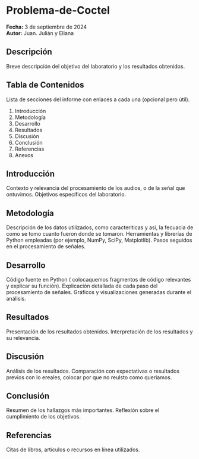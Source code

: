 # Problema-de-Coctel
**Fecha:** 3 de septiembre de 2024  
**Autor:** Juan. Julián y Eliana 

## Descripción
Breve descripción del objetivo del laboratorio y los resultados obtenidos.

## Tabla de Contenidos
Lista de secciones del informe con enlaces a cada una (opcional pero útil).
1. Introducción
2. Metodología
3. Desarrollo
4. Resultados
5. Discusión
6. Conclusión
7. Referencias
8. Anexos

## Introducción
Contexto y relevancia del procesamiento de los audios, o de la señal que ontuvimos.
Objetivos específicos del laboratorio.

## Metodología
Descripción de los datos utilizados, como caracteriticas y asi, la fecuacia de como se tomo cuanto fueron donde se tomaron.
Herramientas y librerías de Python empleadas (por ejemplo, NumPy, SciPy, Matplotlib).
Pasos seguidos en el procesamiento de señales.

## Desarrollo
Código fuente en Python ( colocaquemos fragmentos de código relevantes y explicar su función).
Explicación detallada de cada paso del procesamiento de señales.
Gráficos y visualizaciones generadas durante el análisis.

## Resultados
Presentación de los resultados obtenidos.
Interpretación de los resultados y su relevancia.

## Discusión
Análisis de los resultados. Comparación con expectativas o resultados previos con lo ereales, colocar por que no reulsto como queriamos.

## Conclusión
Resumen de los hallazgos más importantes. Reflexión sobre el cumplimiento de los objetivos.

## Referencias
Citas de libros, artículos o recursos en línea utilizados.
